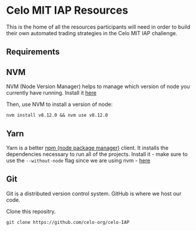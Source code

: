 # Celo MIT IAP Resources
This is the home of all the resources participants will need in order to build their own automated trading strategies in the Celo MIT IAP challenge.

## Requirements

## NVM

NVM (Node Version Manager) helps to manage which version of node you currently have running. Install it [here](https://github.com/creationix/nvm#installation)

Then, use NVM to install a version of node:
```
nvm install v8.12.0 && nvm use v8.12.0
```


## Yarn

Yarn is a better [npm (node package manager)](https://www.npmjs.com/) client. It installs the dependencies necessary to run all of the projects. Install it - make sure to use the `--without-node` flag since we are using nvm - [here](https://yarnpkg.com/en/docs/install#mac-stable)


## Git

Git is a distributed version control system. GitHub is where we host our code. 

Clone this repositry.
```
git clone https://github.com/celo-org/celo-IAP
```
